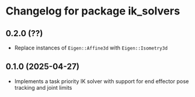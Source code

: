 # Changelog for package ik_solvers

## 0.2.0 (??)

- Replace instances of `Eigen::Affine3d` with `Eigen::Isometry3d`

## 0.1.0 (2025-04-27)

- Implements a task priority IK solver with support for end effector pose
tracking and joint limits
